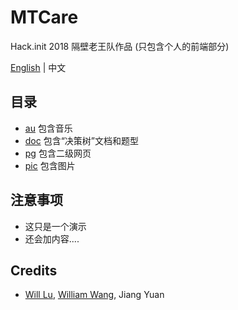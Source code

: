 # MTCare
Hack.init 2018 隔壁老王队作品 (只包含个人的前端部分)

[English](https://github.com/EngLearnsh/MTCare/blob/master/README.md) | 中文

## 目录
- [au](https://github.com/EngLearnsh/MTCare/tree/master/au) 包含音乐
- [doc](https://github.com/EngLearnsh/MTCare/tree/master/doc) 包含“决策树”文档和题型
- [pg](https://github.com/EngLearnsh/MTCare/tree/master/pg) 包含二级网页
- [pic](https://github.com/EngLearnsh/MTCare/tree/master/pic) 包含图片

## 注意事项
- 这只是一个演示
- 还会加内容....

## Credits
- [Will Lu](https://github.com/LXG-Shadow), [William Wang](https://github.com/WilliamWangyueming), Jiang Yuan
